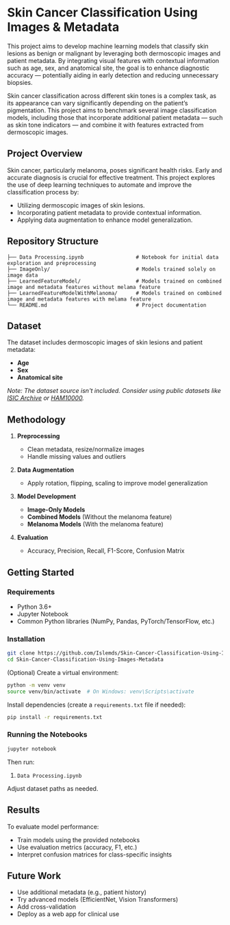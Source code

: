# Skin Cancer Classification Using Images & Metadata

This project aims to develop machine learning models that classify skin lesions as benign or malignant by leveraging both dermoscopic images and patient metadata. By integrating visual features with contextual information such as age, sex, and anatomical site, the goal is to enhance diagnostic accuracy — potentially aiding in early detection and reducing unnecessary biopsies.

Skin cancer classification across different skin tones is a complex task, as its appearance can vary significantly depending on the patient’s pigmentation. This project aims to benchmark several image classification models, including those that incorporate additional patient metadata — such as skin tone indicators — and combine it with features extracted from dermoscopic images.


##  Project Overview

Skin cancer, particularly melanoma, poses significant health risks. Early and accurate diagnosis is crucial for effective treatment. This project explores the use of deep learning techniques to automate and improve the classification process by:

- Utilizing dermoscopic images of skin lesions.
- Incorporating patient metadata to provide contextual information.
- Applying data augmentation to enhance model generalization.

## Repository Structure

```
├── Data Processing.ipynb                 # Notebook for initial data exploration and preprocessing
├── ImageOnly/                            # Models trained solely on image data
├── LearnedFeatureModel/                  # Models trained on combined image and metadata features without melama feature
├── LearnedFeatureModelWithMelanoma/      # Models trained on combined image and metadata features with melama feature
└── README.md                             # Project documentation
```

## Dataset

The dataset includes dermoscopic images of skin lesions and patient metadata:

- **Age**
- **Sex**
- **Anatomical site**

*Note: The dataset source isn't included. Consider using public datasets like [ISIC Archive](https://www.isic-archive.com/) or [HAM10000](https://www.kaggle.com/kmader/skin-cancer-mnist-ham10000).*

## Methodology

1. **Preprocessing**
   - Clean metadata, resize/normalize images
   - Handle missing values and outliers

2. **Data Augmentation**
   - Apply rotation, flipping, scaling to improve model generalization

3. **Model Development**
   - **Image-Only Models** 
   - **Combined Models** (Without the melanoma feature)
   - **Melanoma Models** (With the melanoma feature)

4. **Evaluation**
   - Accuracy, Precision, Recall, F1-Score, Confusion Matrix

##  Getting Started

### Requirements

- Python 3.6+
- Jupyter Notebook
- Common Python libraries (NumPy, Pandas, PyTorch/TensorFlow, etc.)

### Installation

```bash
git clone https://github.com/Islemds/Skin-Cancer-Classification-Using-Images-Metadata.git
cd Skin-Cancer-Classification-Using-Images-Metadata
```

(Optional) Create a virtual environment:

```bash
python -m venv venv
source venv/bin/activate  # On Windows: venv\Scripts\activate
```

Install dependencies (create a `requirements.txt` file if needed):

```bash
pip install -r requirements.txt
```

### Running the Notebooks

```bash
jupyter notebook
```

Then run:
1. `Data Processing.ipynb`

Adjust dataset paths as needed.

## Results

To evaluate model performance:

- Train models using the provided notebooks
- Use evaluation metrics (accuracy, F1, etc.)
- Interpret confusion matrices for class-specific insights

## Future Work

- Use additional metadata (e.g., patient history)
- Try advanced models (EfficientNet, Vision Transformers)
- Add cross-validation
- Deploy as a web app for clinical use

